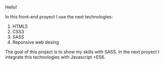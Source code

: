 Hello!

 In this front-end proyect I use the next technologies:

 1) HTML5
 2) CSS3
 3) SASS
 4) Reponsive web desing

  
 The goal of this project is to show my skills with SASS. In the next proyect I integrate this technologies with Javascript +ES6.

